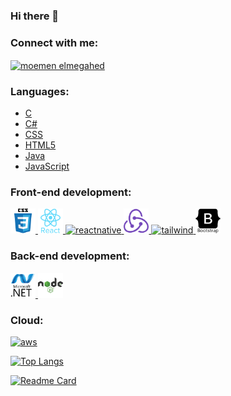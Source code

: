 ### Hi there 👋

<!--
**moemen34/moemen34** is a ✨ _special_ ✨ repository because its `README.md` (this file) appears on your GitHub profile.

Here are some ideas to get you started:

- 🔭 I’m currently working on ...
- 🌱 I’m currently learning ...
- 👯 I’m looking to collaborate on ...
- 🤔 I’m looking for help with ...
- 💬 Ask me about ...
- 📫 How to reach me: ...
- 😄 Pronouns: ...
- ⚡ Fun fact: ...
-->

<!-- <h3 align="center">A passionate frontend developer</h3> -->

<h3 align="left">Connect with me:</h3>
<p align="left">
<a href="https://linkedin.com/in/moemen-elmegahed" target="blank"><img align="center" src="https://raw.githubusercontent.com/rahuldkjain/github-profile-readme-generator/master/src/images/icons/Social/linked-in-alt.svg" alt="moemen elmegahed" height="30" width="40" /></a>
</p>



<h3 align="left">Languages:</h3>
<ul align="left">
  <li><a href="https://www.cprogramming.com/" target="_blank" rel="noreferrer">C</a></li>
  <li><a href="https://www.w3schools.com/cs/" target="_blank" rel="noreferrer">C#</a></li>
  <li><a href="https://www.w3schools.com/css/" target="_blank" rel="noreferrer">CSS</a></li>
  <li><a href="https://www.w3.org/html/" target="_blank" rel="noreferrer">HTML5</a></li>
  <li><a href="https://www.java.com" target="_blank" rel="noreferrer">Java</a></li>
  <li><a href="https://developer.mozilla.org/en-US/docs/Web/JavaScript" target="_blank" rel="noreferrer">JavaScript</a></li>
</ul>

<h3 align="left">Front-end development:</h3>
<p align="left">
  <a href="https://www.w3schools.com/css/" target="_blank" rel="noreferrer">
      <img src="https://raw.githubusercontent.com/devicons/devicon/master/icons/css3/css3-original-wordmark.svg" alt="css3" width="40" height="40" />
  </a>
  <a href="https://reactjs.org/" target="_blank" rel="noreferrer">
      <img src="https://raw.githubusercontent.com/devicons/devicon/master/icons/react/react-original-wordmark.svg" alt="react" width="40" height="40" />
  </a>
  <a href="https://reactnative.dev/" target="_blank" rel="noreferrer">
      <img src="https://reactnative.dev/img/header_logo.svg" alt="reactnative" width="40" height="40" />
  </a>
  <a href="https://redux.js.org" target="_blank" rel="noreferrer">
      <img src="https://raw.githubusercontent.com/devicons/devicon/master/icons/redux/redux-original.svg" alt="redux" width="40" height="40" />
  </a>
  <a href="https://tailwindcss.com/" target="_blank" rel="noreferrer">
      <img src="https://www.vectorlogo.zone/logos/tailwindcss/tailwindcss-icon.svg" alt="tailwind" width="40" height="40" />
  </a>
  <a href="https://getbootstrap.com" target="_blank" rel="noreferrer">
      <img src="https://raw.githubusercontent.com/devicons/devicon/master/icons/bootstrap/bootstrap-plain-wordmark.svg" alt="bootstrap" width="40" height="40" />
  </a>
</p>

<h3 align="left">Back-end development:</h3>
<p align="left">
  <a href="https://dotnet.microsoft.com/" target="_blank" rel="noreferrer">
      <img src="https://raw.githubusercontent.com/devicons/devicon/master/icons/dot-net/dot-net-original-wordmark.svg" alt="dotnet" width="40" height="40" />
  </a>
  <a href="https://nodejs.org" target="_blank" rel="noreferrer">
      <img src="https://raw.githubusercontent.com/devicons/devicon/master/icons/nodejs/nodejs-original-wordmark.svg" alt="nodejs" width="40" height="40" />
  </a>
</p>


<h3 align="left">Cloud:</h3>
<p align="left">
  <a href="https://aws.amazon.com" target="_blank" rel="noreferrer">
      <img src="https://www.facebook.com/photo/?fbid=634622672031648&set=a.634622678698314" alt="aws" width="40" height="40" />
  </a>
</p>




<!-- <p>&nbsp;<img align="center" src="https://github-readme-stats.vercel.app/api?username=moemen34&show_icons=true&locale=en" alt="moemen34" /></p> -->

[![Top Langs](https://github-readme-stats.vercel.app/api/top-langs/?username=moemen34&layout=donut&theme=transparent)](https://github.com/moemen34/github-readme-stats)

[![Readme Card](https://github-readme-stats.vercel.app/api/pin/?username=moemen34&repo=Exploiting-Wordpress-Vulnerabilities&theme=transparent)](https://github.com/moemen34/Exploiting-Wordpress-Vulnerabilities)
